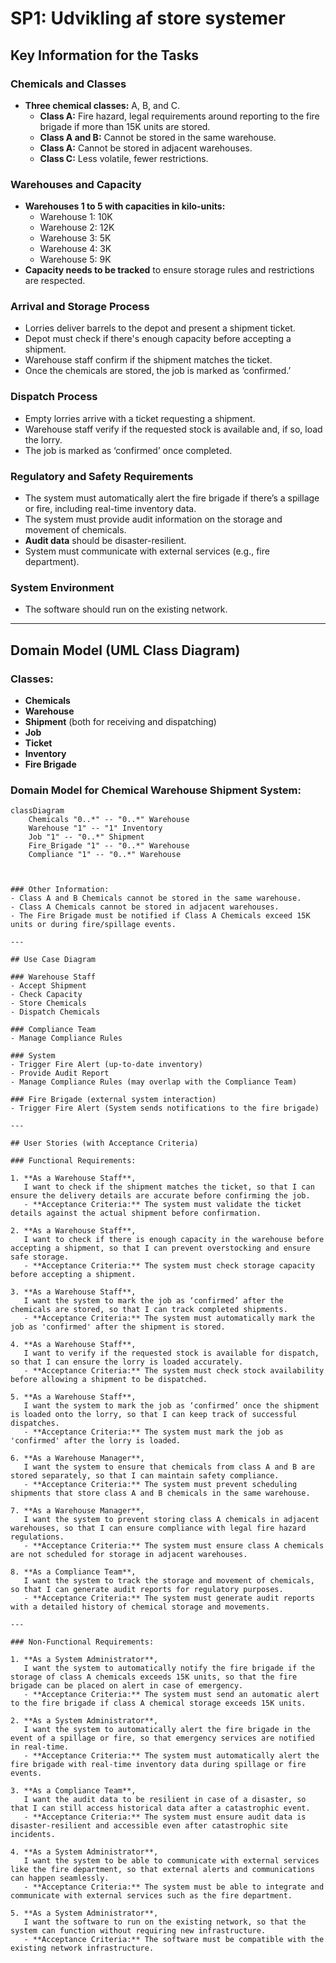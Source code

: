 # SP1: Udvikling af store systemer

## Key Information for the Tasks

### Chemicals and Classes
- **Three chemical classes:** A, B, and C.
  - **Class A:** Fire hazard, legal requirements around reporting to the fire brigade if more than 15K units are stored.
  - **Class A and B:** Cannot be stored in the same warehouse.
  - **Class A:** Cannot be stored in adjacent warehouses.
  - **Class C:** Less volatile, fewer restrictions.

### Warehouses and Capacity
- **Warehouses 1 to 5 with capacities in kilo-units:**
  - Warehouse 1: 10K
  - Warehouse 2: 12K
  - Warehouse 3: 5K
  - Warehouse 4: 3K
  - Warehouse 5: 9K
- **Capacity needs to be tracked** to ensure storage rules and restrictions are respected.

### Arrival and Storage Process
- Lorries deliver barrels to the depot and present a shipment ticket.
- Depot must check if there's enough capacity before accepting a shipment.
- Warehouse staff confirm if the shipment matches the ticket.
- Once the chemicals are stored, the job is marked as ‘confirmed.’

### Dispatch Process
- Empty lorries arrive with a ticket requesting a shipment.
- Warehouse staff verify if the requested stock is available and, if so, load the lorry.
- The job is marked as ‘confirmed’ once completed.

### Regulatory and Safety Requirements
- The system must automatically alert the fire brigade if there’s a spillage or fire, including real-time inventory data.
- The system must provide audit information on the storage and movement of chemicals.
- **Audit data** should be disaster-resilient.
- System must communicate with external services (e.g., fire department).

### System Environment
- The software should run on the existing network.

---

## Domain Model (UML Class Diagram)

### Classes:
- **Chemicals**
- **Warehouse**
- **Shipment** (both for receiving and dispatching)
- **Job**
- **Ticket**
- **Inventory**
- **Fire Brigade**

### Domain Model for Chemical Warehouse Shipment System:
```mermaid
classDiagram
    Chemicals "0..*" -- "0..*" Warehouse
    Warehouse "1" -- "1" Inventory
    Job "1" -- "0..*" Shipment
    Fire_Brigade "1" -- "0..*" Warehouse
    Compliance "1" -- "0..*" Warehouse



### Other Information:
- Class A and B Chemicals cannot be stored in the same warehouse.
- Class A Chemicals cannot be stored in adjacent warehouses.
- The Fire Brigade must be notified if Class A Chemicals exceed 15K units or during fire/spillage events.

---

## Use Case Diagram

### Warehouse Staff
- Accept Shipment
- Check Capacity
- Store Chemicals
- Dispatch Chemicals

### Compliance Team
- Manage Compliance Rules

### System
- Trigger Fire Alert (up-to-date inventory)
- Provide Audit Report
- Manage Compliance Rules (may overlap with the Compliance Team)

### Fire Brigade (external system interaction)
- Trigger Fire Alert (System sends notifications to the fire brigade)

---

## User Stories (with Acceptance Criteria)

### Functional Requirements:

1. **As a Warehouse Staff**,  
   I want to check if the shipment matches the ticket, so that I can ensure the delivery details are accurate before confirming the job.  
   - **Acceptance Criteria:** The system must validate the ticket details against the actual shipment before confirmation.

2. **As a Warehouse Staff**,  
   I want to check if there is enough capacity in the warehouse before accepting a shipment, so that I can prevent overstocking and ensure safe storage.  
   - **Acceptance Criteria:** The system must check storage capacity before accepting a shipment.

3. **As a Warehouse Staff**,  
   I want the system to mark the job as ‘confirmed’ after the chemicals are stored, so that I can track completed shipments.  
   - **Acceptance Criteria:** The system must automatically mark the job as 'confirmed' after the shipment is stored.

4. **As a Warehouse Staff**,  
   I want to verify if the requested stock is available for dispatch, so that I can ensure the lorry is loaded accurately.  
   - **Acceptance Criteria:** The system must check stock availability before allowing a shipment to be dispatched.

5. **As a Warehouse Staff**,  
   I want the system to mark the job as ‘confirmed’ once the shipment is loaded onto the lorry, so that I can keep track of successful dispatches.  
   - **Acceptance Criteria:** The system must mark the job as 'confirmed' after the lorry is loaded.

6. **As a Warehouse Manager**,  
   I want the system to ensure that chemicals from class A and B are stored separately, so that I can maintain safety compliance.  
   - **Acceptance Criteria:** The system must prevent scheduling shipments that store class A and B chemicals in the same warehouse.

7. **As a Warehouse Manager**,  
   I want the system to prevent storing class A chemicals in adjacent warehouses, so that I can ensure compliance with legal fire hazard regulations.  
   - **Acceptance Criteria:** The system must ensure class A chemicals are not scheduled for storage in adjacent warehouses.

8. **As a Compliance Team**,  
   I want the system to track the storage and movement of chemicals, so that I can generate audit reports for regulatory purposes.  
   - **Acceptance Criteria:** The system must generate audit reports with a detailed history of chemical storage and movements.

---

### Non-Functional Requirements:

1. **As a System Administrator**,  
   I want the system to automatically notify the fire brigade if the storage of class A chemicals exceeds 15K units, so that the fire brigade can be placed on alert in case of emergency.  
   - **Acceptance Criteria:** The system must send an automatic alert to the fire brigade if class A chemical storage exceeds 15K units.

2. **As a System Administrator**,  
   I want the system to automatically alert the fire brigade in the event of a spillage or fire, so that emergency services are notified in real-time.  
   - **Acceptance Criteria:** The system must automatically alert the fire brigade with real-time inventory data during spillage or fire events.

3. **As a Compliance Team**,  
   I want the audit data to be resilient in case of a disaster, so that I can still access historical data after a catastrophic event.  
   - **Acceptance Criteria:** The system must ensure audit data is disaster-resilient and accessible even after catastrophic site incidents.

4. **As a System Administrator**,  
   I want the system to be able to communicate with external services like the fire department, so that external alerts and communications can happen seamlessly.  
   - **Acceptance Criteria:** The system must be able to integrate and communicate with external services such as the fire department.

5. **As a System Administrator**,  
   I want the software to run on the existing network, so that the system can function without requiring new infrastructure.  
   - **Acceptance Criteria:** The software must be compatible with the existing network infrastructure.

